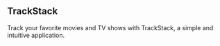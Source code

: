## TrackStack

Track your favorite movies and TV shows with TrackStack, a simple and intuitive application.